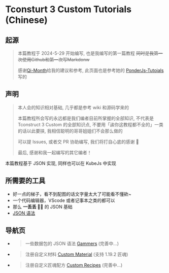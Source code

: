 # Tconsturt 3 Custom Tutorials (Chinese)

## 起源

> 本篇教程于 2024-5-29 开始编写, 也是我编写的第一篇教程 ~~同时是我第一次使用Github和第一次写Markdonw~~
>
> 感谢[Qi-Month](https://github.com/Qi-Month)给我的建议和参考, 此页面也是参考她的 [PonderJs-Tutoials](https://github.com/Qi-Month/PonderJs-Tutorials/blob/main/README.md) 写的

## 声明

> 本人会的知识相对基础, 几乎都是参考 wiki 和源码学来的
>
> 本篇教程所会写的永远都是我们编者目前所掌握的全部知识, 不代表是 Tconstruct 3 Custom 的全部知识点, 不要用「誒你这教程都不全的」一类的话以此要挟, 我相信聪明的哥哥姐姐们不会那么做的
>
> 可以提 Issues, 或者交 PR 协助编写, 我们将打自心底的感谢 🙏
>
> 最后, 感谢和我一起编写的其它编者！

本篇教程基于 JSON 实现, 同样也可以在 KubeJs 中实现

## 所需要的工具

- 好一点的梯子，看不到配图的话文字量太大了可能看不懂欸~
- 一个代码编辑器，VScode 或者记事本之类的都可以
- 那么 **一丢丢 🌌🤏** 的 JSON 基础
- [JSON 语法](https://www.runoob.com/json/json-syntax.html)

## 导航页

- > 一些数据包的 JSON 语法 [Gammers](/Gammers.md) (完善中...)

- > 注册自定义材料 [Custom Material](/Custom/材料(Materials).md) (支持 1.19.2 匠魂)

- > 注册自定义匠魂配方 [Custom Recipes](/Custom/配方(Recipes).md) (完善中...)
